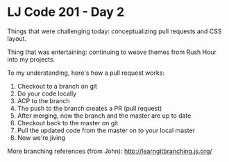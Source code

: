 # LJ Code 201 - Day 2

Things that were challenging today: conceptualizing pull requests and CSS layout.

Thing that was entertaining: continuing to weave themes from Rush Hour into my projects.

To my understanding, here's how a pull request works:
1. Checkout to a branch on git
2. Do your code locally
3. ACP to the branch
4. The push to the branch creates a PR (pull request)
5. After merging, now the branch and the master are up to date
6. Checkout back to the master on git
7. Pull the updated code from the master on to your local master
8. Now we're jiving

More branching references (from John):
http://learngitbranching.js.org/
